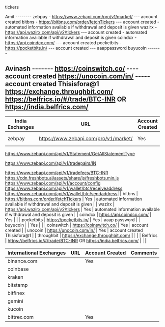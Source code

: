 tickers

Amit --------
zebpay - https://www.zebapi.com/pro/v1/market/  --- account created
bitbns - https://bitbns.com/order/fetchTickers   --- account created - automated information available if withdrawal and deposit is given
wazirx - https://api.wazirx.com/api/v2/tickers   --- account created - automated information available if withdrawal and deposit is given
coindcx - https://api.coindcx.com/   --- account created
pocketbits - https://pocketbits.in/  --- account created --- aaappassword
buyucoin -------

Avinash -------
https://coinswitch.co/  ----account created
https://unocoin.com/in/ ----- account created Thisisfora@1
https://exchange.throughbit.com/
https://belfrics.io/#/trade/BTC-INR OR https://india.belfrics.com/
-------



| India Exchanges  | URL | Account Created | Comments |
| ------------- | ------------- | ------------- | ------------- | 
| zebpay | https://www.zebapi.com/pro/v1/market/ | Yes | https://www.zebapi.com/api/v1/wallet/balance - not sure which api gives the required results
 
 https://www.zebapi.com/api/v1/Statement/GetAllStatementType
 
 https://www.zebapi.com/api/v1/tradepairs/IN
 
 https://www.zebapi.com/api/v1/tradefees/BTC-INR
 https://cdn.freshbots.ai/assets/share/js/freshbots.min.js
 https://www.zebapi.com/api/v1/account/config
 https://www.zebapi.com/api/v1/wallet/btc/receiveaddress
 https://www.zebapi.com/api/v1/wallet/btc/sendaddress|
| bitbns |  https://bitbns.com/order/fetchTickers | Yes | automated information available if withdrawal and deposit is given |
| wazirx | https://api.wazirx.com/api/v2/tickers | Yes | automated information available if withdrawal and deposit is given |
| coindcx | https://api.coindcx.com/ | Yes | |
| pocketbits | https://pocketbits.in/ | Yes | aaap password |
| buyucoin |                          | Yes | |
| coinswitch | https://coinswitch.co/ | Yes | account created |
| unocoin | https://unocoin.com/in/ | Yes | account created Thisisfora@1 |
| throughbit | https://exchange.throughbit.com/ | | |
| Belfrics | https://belfrics.io/#/trade/BTC-INR OR https://india.belfrics.com/ | | |


| International Exchanges  | URL | Account Created | Comments |
| ------------- | ------------- | ------------- | ------------- | 
| binance.com | | Yes | |
| coinbase | | | |
| kraken | | | |
| bitstamp | | | |
| bitfinex | | | |
| gemini | | | |
| kucoin | | | |
| bittrex.com | | Yes | |

